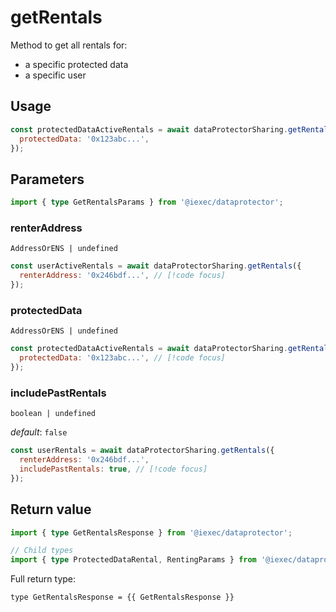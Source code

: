 # getRentals

Method to get all rentals for:

- a specific protected data
- a specific user

## Usage

```js
const protectedDataActiveRentals = await dataProtectorSharing.getRentals({
  protectedData: '0x123abc...',
});
```

## Parameters

```ts twoslash
import { type GetRentalsParams } from '@iexec/dataprotector';
```

### renterAddress

`AddressOrENS | undefined`

```js
const userActiveRentals = await dataProtectorSharing.getRentals({
  renterAddress: '0x246bdf...', // [!code focus]
});
```

### protectedData

`AddressOrENS | undefined`

```js
const protectedDataActiveRentals = await dataProtectorSharing.getRentals({
  protectedData: '0x123abc...', // [!code focus]
});
```

### includePastRentals

`boolean | undefined`

_default_: `false`

```js
const userRentals = await dataProtectorSharing.getRentals({
  renterAddress: '0x246bdf...',
  includePastRentals: true, // [!code focus]
});
```

## Return value

```ts twoslash
import { type GetRentalsResponse } from '@iexec/dataprotector';

// Child types
import { type ProtectedDataRental, RentingParams } from '@iexec/dataprotector';
```

<script setup lang="ts">
import { printNode, zodToTs } from 'zod-to-ts';
import { getRentalsResponseSchema } from '../../../../generated-zod-sharing-schemas.js';

const identifier = 'GetRentalsResponse';
const { node } = zodToTs(getRentalsResponseSchema, identifier);
const GetRentalsResponse = printNode(node);
</script>

Full return type:

```ts-vue
type GetRentalsResponse = {{ GetRentalsResponse }}
```
